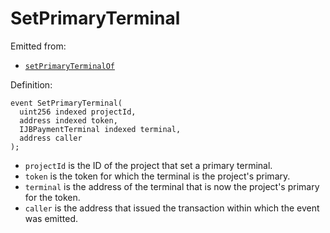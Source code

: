 # SetPrimaryTerminal

Emitted from:

* [`setPrimaryTerminalOf`](/protocol/api/contracts/jbdirectory/write/setprimaryterminalof.md)

Definition:

```solidity
event SetPrimaryTerminal(
  uint256 indexed projectId,
  address indexed token,
  IJBPaymentTerminal indexed terminal,
  address caller
);
```

* `projectId` is the ID of the project that set a primary terminal.
* `token` is the token for which the terminal is the project's primary.
* `terminal` is the address of the terminal that is now the project's primary for the token.
* `caller` is the address that issued the transaction within which the event was emitted.
